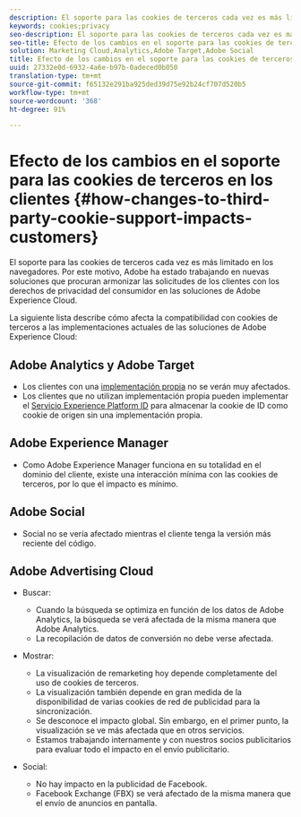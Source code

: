 ```yaml
---
description: El soporte para las cookies de terceros cada vez es más limitado en los navegadores. Por este motivo, Adobe ha estado trabajando en nuevas soluciones que procuran armonizar las solicitudes de los clientes con los derechos de privacidad del consumidor en las soluciones de Adobe Experience Cloud.
keywords: cookies;privacy
seo-description: El soporte para las cookies de terceros cada vez es más limitado en los navegadores. Por este motivo, Adobe ha estado trabajando en nuevas soluciones que procuran armonizar las solicitudes de los clientes con los derechos de privacidad del consumidor en las soluciones de Adobe Experience Cloud.
seo-title: Efecto de los cambios en el soporte para las cookies de terceros en los clientes
solution: Marketing Cloud,Analytics,Adobe Target,Adobe Social
title: Efecto de los cambios en el soporte para las cookies de terceros en los clientes
uuid: 27332e0d-6932-4a6e-b97b-0adeced0b050
translation-type: tm+mt
source-git-commit: f65132e291ba925ded39d75e92b24cf707d520b5
workflow-type: tm+mt
source-wordcount: '368'
ht-degree: 91%

---
```



# Efecto de los cambios en el soporte para las cookies de terceros en los clientes {#how-changes-to-third-party-cookie-support-impacts-customers}

El soporte para las cookies de terceros cada vez es más limitado en los navegadores. Por este motivo, Adobe ha estado trabajando en nuevas soluciones que procuran armonizar las solicitudes de los clientes con los derechos de privacidad del consumidor en las soluciones de Adobe Experience Cloud.

La siguiente lista describe cómo afecta la compatibilidad con cookies de terceros a las implementaciones actuales de las soluciones de Adobe Experience Cloud:

## Adobe Analytics y Adobe Target

* Los clientes con una [implementación propia](/help/interface/cookies/cookies-first-party.md) no se verán muy afectados.
* Los clientes que no utilizan implementación propia pueden implementar el [Servicio Experience Platform ID](https://docs.adobe.com/content/help/es-ES/id-service/using/implementation/implementation-guides.html) para almacenar la cookie de ID como cookie de origen sin una implementación propia.

## Adobe Experience Manager

* Como Adobe Experience Manager funciona en su totalidad en el dominio del cliente, existe una interacción mínima con las cookies de terceros, por lo que el impacto es mínimo.

## Adobe Social

* Social no se vería afectado mientras el cliente tenga la versión más reciente del código.

## Adobe Advertising Cloud

* Buscar:

   * Cuando la búsqueda se optimiza en función de los datos de Adobe Analytics, la búsqueda se verá afectada de la misma manera que Adobe Analytics.
   * La recopilación de datos de conversión no debe verse afectada.

* Mostrar:

   * La visualización de remarketing hoy depende completamente del uso de cookies de terceros.
   * La visualización también depende en gran medida de la disponibilidad de varias cookies de red de publicidad para la sincronización.
   * Se desconoce el impacto global. Sin embargo, en el primer punto, la visualización se ve más afectada que en otros servicios.
   * Estamos trabajando internamente y con nuestros socios publicitarios para evaluar todo el impacto en el envío publicitario.

* Social:

   * No hay impacto en la publicidad de Facebook.
   * Facebook Exchange (FBX) se verá afectado de la misma manera que el envío de anuncios en pantalla.
